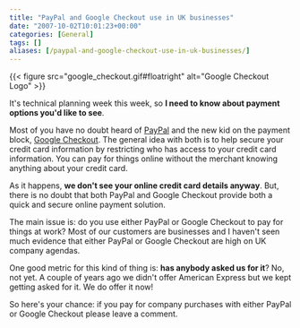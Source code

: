 ```yaml
---
title: "PayPal and Google Checkout use in UK businesses"
date: "2007-10-02T10:01:23+00:00"
categories: [General]
tags: []
aliases: [/paypal-and-google-checkout-use-in-uk-businesses/]
---
```


{{< figure src="google_checkout.gif#floatright" alt="Google Checkout Logo" >}}

It's technical planning week this week, so **I need to know about payment options you'd like to see**.

Most of you have no doubt heard of [PayPal](http://www.paypal.com/) and the new kid on the payment block, [Google Checkout](https://en.wikipedia.org/wiki/Google_Checkout). The general idea with both is to help secure your credit card information by restricting who has access to your credit card information. You can pay for things online without the merchant knowing anything about your credit card.

As it happens, **we don't see your online credit card details anyway**. But, there is no doubt that both PayPal and Google Checkout provide both a quick and secure online payment solution.

The main issue is: do you use either PayPal or Google Checkout to pay for things at work? Most of our customers are businesses and I haven't seen much evidence that either PayPal or Google Checkout are high on UK company agendas.

One good metric for this kind of thing is: **has anybody asked us for it**? No, not yet. A couple of years ago we didn't offer American Express but we kept getting asked for it. We do offer it now!

So here's your chance: if you pay for company purchases with either PayPal or Google Checkout please leave a comment.

